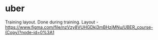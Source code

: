 # uber
Training layout. Done during training. Layout - https://www.figma.com/file/nzVzy8VUHGDkj3mBHzjMNu/UBER_course-(Copy)?node-id=0%3A1
